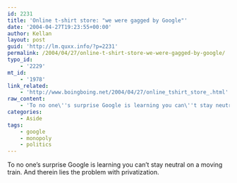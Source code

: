 ```yaml
---
id: 2231
title: 'Online t-shirt store: "we were gagged by Google"'
date: '2004-04-27T19:23:55+00:00'
author: Kellan
layout: post
guid: 'http://lm.quxx.info/?p=2231'
permalink: /2004/04/27/online-t-shirt-store-we-were-gagged-by-google/
typo_id:
    - '2229'
mt_id:
    - '1978'
link_related:
    - 'http://www.boingboing.net/2004/04/27/online_tshirt_store_.html'
raw_content:
    - 'To no one\''s surprise Google is learning you can\''t stay neutral on a moving train.  And therein lies the problem with privatization.'
categories:
    - Aside
tags:
    - google
    - monopoly
    - politics
---
```


To no one’s surprise Google is learning you can’t stay neutral on a moving train. And therein lies the problem with privatization.